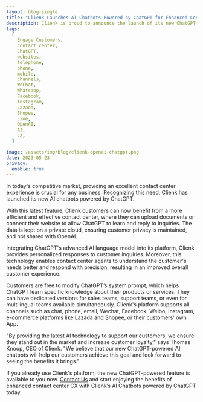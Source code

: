 ```yaml
---
layout: blog-single
title: "Clienk Launches AI Chatbots Powered by ChatGPT for Enhanced Contact Center CX"
description: Clienk is proud to announce the launch of its new ChatGPT-powered AI Chatbots. With this new feature, Clienk customers can benefit from more efficient and effective contact center that's powered by the latest AI technology.
tags:
  [
    Engage Customers,
    contact center,
    ChatGPT,
    websites,
    telephone,
    phone,
    mobile,
    channels,
    WeChat,
    Whatsapp,
    Facebook,
    Instagram,
    Lazada,
    Shopee,
    Line,
    OpenAI,
    AI,
    CX,
  ]

image: /assets/img/blog/clienk-openai-chatgpt.png
date: 2023-05-23
privacy:
  enable: true
---
```


In today's competitive market, providing an excellent contact center experience is crucial for any business. Recognizing this need, Clienk has launched its new AI chatbots powered by ChatGPT. 

With this latest feature, Clienk customers can now benefit from a more efficient and effective contact center, where they can upload documents or connect their website to allow ChatGPT to learn and reply to inquiries. The data is kept on a private cloud, ensuring customer privacy is maintained, and not shared with OpenAI.

Integrating ChatGPT's advanced AI language model into its platform, Clienk provides personalized responses to customer inquiries. Moreover, this technology enables contact center agents to understand the customer's needs better and respond with precision, resulting in an improved overall customer experience. 

Customers are free to modify ChatGPT’s system prompt, which helps ChatGPT learn specific knowledge about their products or services. They can have dedicated versions for sales teams, support teams, or even for multilingual teams available simultaneously. Clienk's platform supports all channels such as chat, phone, email, Wechat, Facebook, Weibo, Instagram, e-commerce platforms like Lazada and Shopee, or their customers' own App.

"By providing the latest AI technology to support our customers, we ensure they stand out in the market and increase customer loyalty," says Thomas Knoop, CEO of Clienk. "We believe that our new ChatGPT-powered AI chatbots will help our customers achieve this goal and look forward to seeing the benefits it brings." 

If you already use Clienk's platform, the new ChatGPT-powered feature is available to you now. [Contact Us](/contact-us/) and start enjoying the benefits of enhanced contact center CX with Clienk’s AI Chatbots powered by ChatGPT today.